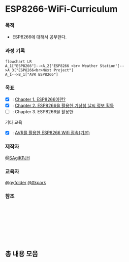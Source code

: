 # ESP8266-WiFi-Curriculum


### 목적
- ESP8266에 대해서 공부한다.

### 과정 기록

```mermaid
flowchart LR
A_1["ESP8266"]-->A_2["ESP8266 <br> Weather Station"]-->A_3["ESP8266<br>Next Project"]
A_1-->B_1["AVR ESP8266"]

```

### 목표
- [x] : [Chapter 1. ESP8266이란?](https://github.com/SagiK-Repository/ESP8266-WiFi-Curriculum/tree/main/Chapter%201.%20%20About%20ESP8266)
- [x] : [Chapter 2. ESP8266을 활용한 기상청 날씨 정보 획득](https://github.com/SagiK-Repository/ESP8266-WiFi-Curriculum/tree/main/Chapter%202.%20ESP8266%20Weather%20Station)
- [ ] : Chapter 3. ESP8266을 활용한 

기타 교육
- [x] : [AVR를 활용한 ESP8266 Wifi 접속(기본)](https://github.com/SagiK-Repository/ESP8266-WiFi-Curriculum/tree/main/AVR%20ESP8266)

### 제작자
[@SAgiKPJH](https://github.com/SAgiKPJH)

### 교육자
[@gyfolder](https://github.com/gyfolder) [@ttkpark](https://github.com/ttkpark)

### 참조

<br><br>
---

<br><br>

## 총 내용 모음

